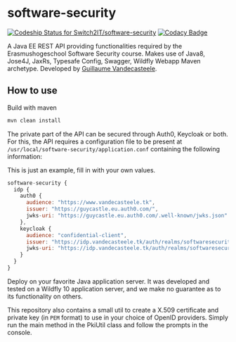 # software-security
[ ![Codeship Status for Switch2IT/software-security](https://app.codeship.com/projects/22e31740-c81d-0135-5fef-4a15d2e65107/status?branch=master)](https://app.codeship.com/projects/261519)
[![Codacy Badge](https://api.codacy.com/project/badge/Grade/c12f86302321478496e175bcee39eb6f)](https://www.codacy.com/app/Switch2IT/software-security?utm_source=github.com&amp;utm_medium=referral&amp;utm_content=Switch2IT/software-security&amp;utm_campaign=Badge_Grade)

A Java EE REST API providing functionalities required by the Erasmushogeschool Software Security course.
Makes use of Java8, Jose4J, JaxRs, Typesafe Config, Swagger, Wildfly Webapp Maven archetype.
Developed by [Guillaume Vandecasteele](mailto:guillaume.vandecasteele@student.ehb.be).

## How to use

Build with maven 

```bash
mvn clean install
```

The private part of the API can be secured through Auth0, Keycloak or both. For this, the API requires a configuration file to be present at `/usr/local/software-security/application.conf` containing the following information:

This is just an example, fill in with your own values.

```js
software-security {
  idp {
    auth0 {
      audience: "https://www.vandecasteele.tk",
      issuer: "https://guycastle.eu.auth0.com/",
      jwks-uri: "https://guycastle.eu.auth0.com/.well-known/jwks.json"
    },
    keycloak {
      audience: "confidential-client",
      issuer: "https://idp.vandecasteele.tk/auth/realms/softwaresecurity",
      jwks-uri: "https://idp.vandecasteele.tk/auth/realms/softwaresecurity/protocol/openid-connect/certs"
    }
  }
}
```

Deploy on your favorite Java application server. It was developed and tested on a Wildfly 10 application server, and we make no guarantee as to its functionality on others.

This repository also contains a small util to create a X.509 certificate and private key (in `PEM` format) to use in your choice of OpenID providers. Simply run the main method in the PkiUtil class and follow the prompts in the console.
